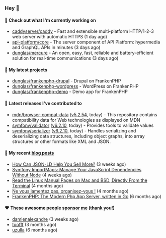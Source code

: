 ### Hey 👋

#### 👷 Check out what I'm currently working on

- [caddyserver/caddy](https://github.com/caddyserver/caddy) - Fast and extensible multi-platform HTTP/1-2-3 web server with automatic HTTPS (1 day ago)
- [api-platform/core](https://github.com/api-platform/core) - The server component of API Platform: hypermedia and GraphQL APIs in minutes (3 days ago)
- [dunglas/mercure](https://github.com/dunglas/mercure) - An open, easy, fast, reliable and battery-efficient solution for real-time communications (3 days ago)

#### 🌱 My latest projects

- [dunglas/frankenphp-drupal](https://github.com/dunglas/frankenphp-drupal) - Drupal on FrankenPHP
- [dunglas/frankenphp-wordpress](https://github.com/dunglas/frankenphp-wordpress) - WordPress on FrankenPHP
- [dunglas/frankenphp-demo](https://github.com/dunglas/frankenphp-demo) - Demo app for FrankenPHP

#### 🔭 Latest releases I've contributed to

- [mdn/browser-compat-data](https://github.com/mdn/browser-compat-data) ([v5.2.54](https://github.com/mdn/browser-compat-data/releases/tag/v5.2.54), today) - This repository contains compatibility data for Web technologies as displayed on MDN
- [symfony/validator](https://github.com/symfony/validator) ([v6.2.10](https://github.com/symfony/validator/releases/tag/v6.2.10), today) - Provides tools to validate values
- [symfony/serializer](https://github.com/symfony/serializer) ([v6.2.10](https://github.com/symfony/serializer/releases/tag/v6.2.10), today) - Handles serializing and deserializing data structures, including object graphs, into array structures or other formats like XML and JSON.

#### 📜 My recent [blog posts](https://dunglas.fr)

- [How Can JSON-LD Help You Sell More?](https://dunglas.dev/2023/04/how-can-json-ld-help-you-sell-more/) (3 weeks ago)
- [Symfony ImportMaps: Manage Your JavaScript Dependencies Without Node](https://dunglas.dev/2023/03/symfony-importmaps-manage-your-javascript-dependencies-without-node/) (4 weeks ago)
- [Read the Linux Manual Pages on Mac and BSD, Directly From the Terminal](https://dunglas.dev/2022/12/read-the-linux-manual-pages-on-mac-and-bsd-directly-from-the-terminal/) (4 months ago)
- [Ne vous lamentez pas, organisez-vous !](https://dunglas.dev/2022/12/ne-vous-lamentez-pas-organisez-vous/) (4 months ago)
- [FrankenPHP: The Modern Php App Server, written in Go](https://dunglas.dev/2022/10/frankenphp-the-modern-php-app-server-written-in-go/) (6 months ago)

#### ❤️ These awesome people [sponsor me](https://github.com/sponsors/dunglas) (thank you!)

- [damienalexandre](https://github.com/damienalexandre) (3 weeks ago)
- [toofff](https://github.com/toofff) (3 months ago)
- [uzulla](https://github.com/uzulla) (6 months ago)
